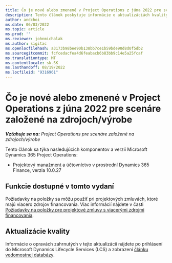 ```yaml
---
title: Čo je nové alebo zmenené v Project Operations z júna 2022 pre scenáre založené na zdrojoch/výrobe
description: Tento článok poskytuje informácie o aktualizáciách kvality, ktoré sú k dispozícii vo vydaní nasadenia Project Operations pre scenáre založené na zdrojoch/výrobe z júna 2022.
author: andchoi
ms.date: 06/03/2022
ms.topic: article
ms.prod: ''
ms.reviewer: johnmichalak
ms.author: sigitac
ms.openlocfilehash: a3173b98bee90b138bb7ce1b59bde90d8d0f5db2
ms.sourcegitcommit: fcfcedacfea4d6feabacb6b83bb9c14e5a25fcaf
ms.translationtype: MT
ms.contentlocale: sk-SK
ms.lasthandoff: 08/19/2022
ms.locfileid: "9316961"
---
```

# <a name="whats-new-or-changed-in-project-operations-june-2022-for-stockedproduction-based-scenarios"></a>Čo je nové alebo zmenené v Project Operations z júna 2022 pre scenáre založené na zdrojoch/výrobe

_**Vzťahuje sa na:** Project Operations pre scenáre založené na zdrojoch/výrobe_

Tento článok sa týka nasledujúcich komponentov a verzií Microsoft Dynamics 365 Project Operations:

- Projektový manažment a účtovníctvo v prostrední Dynamics 365 Finance, verzia 10.0.27

## <a name="features-included-in-this-release"></a>Funkcie dostupné v tomto vydaní

Požiadavky na položky sa môžu použiť pri projektových zmluvách, ktoré majú viacero zdrojov financovania. Viac informácií nájdete v časti [Požiadavky na položky pre projektové zmluvy s viacerými zdrojmi financovania](../multiple-funding-sources-item-req.md).

## <a name="quality-updates"></a>Aktualizácie kvality

Informácie o opravách zahrnutých v tejto aktualizácii nájdete po prihlásení do Microsoft Dynamics Lifecycle Services (LCS) a zobrazení [článku vedomostnej databázy](https://fix.lcs.dynamics.com/Issue/Details?bugId=673271).
